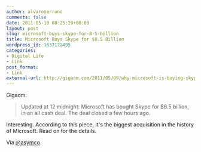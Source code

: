 ```yaml
---
author: alvaroserrano
comments: false
date: 2011-05-10 08:25:29+00:00
layout: post
slug: microsoft-buys-skype-for-8-5-billion
title: Microsoft Buys Skype for $8.5 Billion
wordpress_id: 1637172495
categories:
- Digital Life
- Link
post_format:
- Link
external-url: http://gigaom.com/2011/05/09/why-microsoft-is-buying-skype-for-8-billion/
---
```


Gigaom:

<blockquote>Updated at 12 midnight: Microsoft has bought Skype for $8.5 billion, in an all cash deal. The deal closed a few hours ago.</blockquote>


Interesting. According to this piece, it's the biggest acquisition in the history of Microsoft. Read on for the details.

Via [@asymco](https://twitter.com/asymco/status/67848456231854081).
